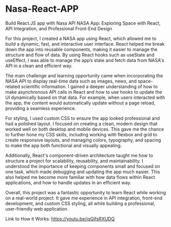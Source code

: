 # Nasa-React-APP
 Build React.JS app with Nasa API
 NASA App: Exploring Space with React, API Integration, and Professional Front-End Design

For this project, I created a NASA app using React, which allowed me to build a dynamic, fast, and interactive user interface. React helped me break down the app into reusable components, making it easier to manage the structure and flow of data. By using React hooks such as useState and useEffect, I was able to manage the app’s state and fetch data from NASA's API in a clean and efficient way.

The main challenge and learning opportunity came when incorporating the NASA API to display real-time data such as images, news, and space-related scientific information. I gained a deeper understanding of how to make asynchronous API calls in React and how to use hooks to update the UI dynamically based on that data. For example, when users interacted with the app, the content would automatically update without a page reload, providing a seamless experience.

For styling, I used custom CSS to ensure the app looked professional and had a polished layout. I focused on creating a clean, modern design that worked well on both desktop and mobile devices. This gave me the chance to further hone my CSS skills, including working with flexbox and grid to create responsive layouts, and managing colors, typography, and spacing to make the app both functional and visually appealing.

Additionally, React's component-driven architecture taught me how to structure a project for scalability, reusability, and maintainability. I understood the importance of keeping components small and focused on one task, which made debugging and updating the app much easier. This also helped me become more familiar with how data flows within React applications, and how to handle updates in an efficient way.

Overall, this project was a fantastic opportunity to learn React while working on a real-world project. It gave me experience in API integration, front-end development, and custom CSS styling, all while building a professional, user-friendly web application.

Link to How it Works: https://youtu.be/jqQjfsRXUDQ
